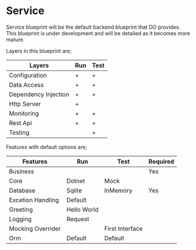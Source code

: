 # Service

Service blueprint will be the default backend blueprint that DO provides. This
blueprint is under development and will be detailed as it becomes more mature.

Layers in this blueprint are;

| Layers               | Run | Test |
| ---                  | --- | ---  |
| Configuration        | +   | +    |
| Data Access          | +   | +    |
| Dependency Injection | +   | +    |
| Http Server          | +   |      |
| Monitoring           | +   | +    |
| Rest Api             | +   | +    |
| Testing              |     | +    |

Features with default options are;

| Features          | Run         | Test            | Required |   
| ---               | ---         | ---             | ---      |
| Business          |             |                 | Yes      |
| Core              | Dotnet      | Mock            |          |
| Database          | Sqlite      | InMemory        | Yes      |
| Excetion Handling | Default     |                 |          |
| Greeting          | Hello World |                 |          |
| Logging           | Request     |                 |          | 
| Mocking Overrider |             | First Interface |          |
| Orm               | Default     | Default         |          |
